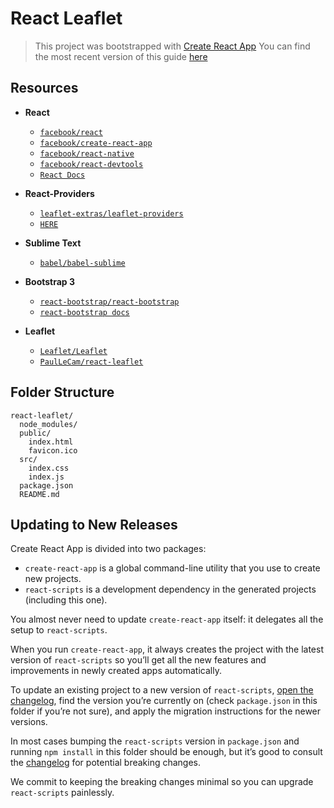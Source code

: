 
# React Leaflet

  > This project was bootstrapped with [Create React App](https://github.com/facebookincubator/create-react-app)
  > You can find the most recent version of this guide [here](https://github.com/facebookincubator/create-react-app/blob/master/packages/react-scripts/template/README.md)

## Resources

 * **React**
    * [`facebook/react`](https://github.com/facebook/react)
    * [`facebook/create-react-app`](https://github.com/facebook/create-react-app)
    * [`facebook/react-native`](https://github.com/facebook/react-native)
    * [`facebook/react-devtools`](https://github.com/facebook/react-devtools)
    * [`React Docs`](https://reactjs.org/docs/hello-world.html)

 * **React-Providers**
    * [`leaflet-extras/leaflet-providers`](https://github.com/leaflet-extras/leaflet-providers)
    * [`HERE`](https://developer.here.com/documentation/maps/topics/quick-start.html)
 
 * **Sublime Text**
    * [`babel/babel-sublime`](https://github.com/babel/babel-sublime)

 * **Bootstrap 3**
    * [`react-bootstrap/react-bootstrap`](https://github.com/react-bootstrap/react-bootstrap)
    * [`react-bootstrap docs`](https://react-bootstrap.github.io/getting-started/introduction/)

 * **Leaflet**
    * [`Leaflet/Leaflet`](https://github.com/Leaflet/Leaflet)
    * [`PaulLeCam/react-leaflet`](https://github.com/PaulLeCam/react-leaflet)

## Folder Structure

```
react-leaflet/
  node_modules/
  public/
    index.html
    favicon.ico
  src/
    index.css
    index.js
  package.json
  README.md
```

## Updating to New Releases

Create React App is divided into two packages:

* `create-react-app` is a global command-line utility that you use to create new projects.
* `react-scripts` is a development dependency in the generated projects (including this one).

You almost never need to update `create-react-app` itself: it delegates all the setup to `react-scripts`.

When you run `create-react-app`, it always creates the project with the latest version of `react-scripts` so you’ll get all the new features and improvements in newly created apps automatically.

To update an existing project to a new version of `react-scripts`, [open the changelog](https://github.com/facebookincubator/create-react-app/blob/master/CHANGELOG.md), find the version you’re currently on (check `package.json` in this folder if you’re not sure), and apply the migration instructions for the newer versions.

In most cases bumping the `react-scripts` version in `package.json` and running `npm install` in this folder should be enough, but it’s good to consult the [changelog](https://github.com/facebookincubator/create-react-app/blob/master/CHANGELOG.md) for potential breaking changes.

We commit to keeping the breaking changes minimal so you can upgrade `react-scripts` painlessly.

<br />
<br />